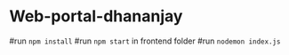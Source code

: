 # Web-portal-dhananjay
#run `npm install`
#run `npm start` in frontend folder
#run `nodemon index.js`
